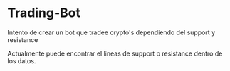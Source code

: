 # Trading-Bot
Intento de crear un bot que tradee crypto's dependiendo del support y resistance

Actualmente puede encontrar el lineas de support o resistance dentro de los datos.
